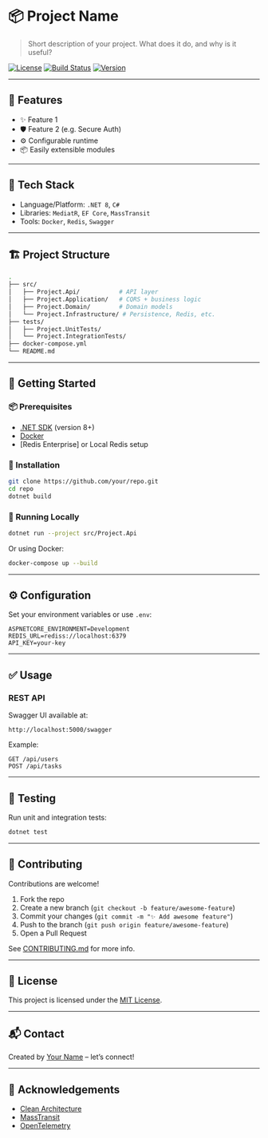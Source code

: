 # 📦 Project Name

> Short description of your project. What does it do, and why is it useful?

[![License](https://img.shields.io/github/license/your/repo)](LICENSE)
[![Build Status](https://img.shields.io/github/actions/workflow/status/your/repo/ci.yml?branch=main)](https://github.com/your/repo/actions)
[![Version](https://img.shields.io/github/v/tag/your/repo)](https://github.com/your/repo/releases)

---

## 🚀 Features

- ✨ Feature 1
- 🛡️ Feature 2 (e.g. Secure Auth)
- ⚙️ Configurable runtime
- 📦 Easily extensible modules

---

## 🧰 Tech Stack

- Language/Platform: `.NET 8`, `C#`
- Libraries: `MediatR`, `EF Core`, `MassTransit`
- Tools: `Docker`, `Redis`, `Swagger`

---

## 🏗️ Project Structure

```bash
.
├── src/
│   ├── Project.Api/           # API layer
│   ├── Project.Application/   # CQRS + business logic
│   ├── Project.Domain/        # Domain models
│   └── Project.Infrastructure/ # Persistence, Redis, etc.
├── tests/
│   ├── Project.UnitTests/
│   └── Project.IntegrationTests/
├── docker-compose.yml
└── README.md
```

---

## 🔧 Getting Started

### 📦 Prerequisites

- [.NET SDK](https://dotnet.microsoft.com/download) (version 8+)
- [Docker](https://www.docker.com/)
- [Redis Enterprise] or Local Redis setup

### 🚀 Installation

```bash
git clone https://github.com/your/repo.git
cd repo
dotnet build
```

### 🧪 Running Locally

```bash
dotnet run --project src/Project.Api
```

Or using Docker:

```bash
docker-compose up --build
```

---

## ⚙️ Configuration

Set your environment variables or use `.env`:

```env
ASPNETCORE_ENVIRONMENT=Development
REDIS_URL=rediss://localhost:6379
API_KEY=your-key
```

---

## ✅ Usage

### REST API

Swagger UI available at:

```
http://localhost:5000/swagger
```

Example:

```http
GET /api/users
POST /api/tasks
```

---

## 🧪 Testing

Run unit and integration tests:

```bash
dotnet test
```

---

## 🤝 Contributing

Contributions are welcome!

1. Fork the repo
2. Create a new branch (`git checkout -b feature/awesome-feature`)
3. Commit your changes (`git commit -m "✨ Add awesome feature"`)
4. Push to the branch (`git push origin feature/awesome-feature`)
5. Open a Pull Request

See [CONTRIBUTING.md](CONTRIBUTING.md) for more info.

---

## 📄 License

This project is licensed under the [MIT License](LICENSE).

---

## 📬 Contact

Created by [Your Name](https://github.com/yourusername) – let’s connect!

---

## 🌟 Acknowledgements

- [Clean Architecture](https://github.com/jasontaylordev/CleanArchitecture)
- [MassTransit](https://masstransit.io/)
- [OpenTelemetry](https://opentelemetry.io/)